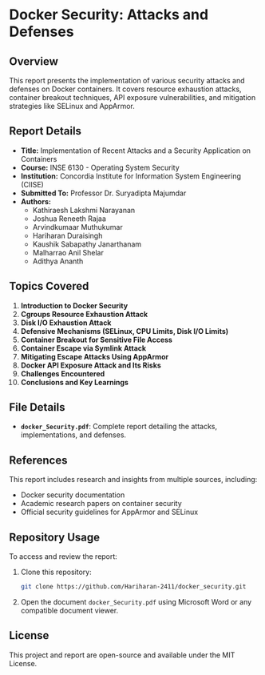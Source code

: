 # Docker Security: Attacks and Defenses

## Overview

This report presents the implementation of various security attacks and defenses on Docker containers. It covers resource exhaustion attacks, container breakout techniques, API exposure vulnerabilities, and mitigation strategies like SELinux and AppArmor.

## Report Details

- **Title:** Implementation of Recent Attacks and a Security Application on Containers
- **Course:** INSE 6130 - Operating System Security
- **Institution:** Concordia Institute for Information System Engineering (CIISE)
- **Submitted To:** Professor Dr. Suryadipta Majumdar
- **Authors:**
  - Kathiraesh Lakshmi Narayanan
  - Joshua Reneeth Rajaa
  - Arvindkumaar Muthukumar
  - Hariharan Duraisingh
  - Kaushik Sabapathy Janarthanam
  - Malharrao Anil Shelar
  - Adithya Ananth

## Topics Covered

1. **Introduction to Docker Security**
2. **Cgroups Resource Exhaustion Attack**
3. **Disk I/O Exhaustion Attack**
4. **Defensive Mechanisms (SELinux, CPU Limits, Disk I/O Limits)**
5. **Container Breakout for Sensitive File Access**
6. **Container Escape via Symlink Attack**
7. **Mitigating Escape Attacks Using AppArmor**
8. **Docker API Exposure Attack and Its Risks**
9. **Challenges Encountered**
10. **Conclusions and Key Learnings**

## File Details

- **`docker_Security.pdf`**: Complete report detailing the attacks, implementations, and defenses.

## References

This report includes research and insights from multiple sources, including:

- Docker security documentation
- Academic research papers on container security
- Official security guidelines for AppArmor and SELinux

## Repository Usage

To access and review the report:

1. Clone this repository:
   ```sh
   git clone https://github.com/Hariharan-2411/docker_security.git
   ```
2. Open the document `docker_Security.pdf` using Microsoft Word or any compatible document viewer.

## License



This project and report are open-source and available under the MIT License.



